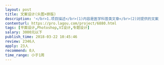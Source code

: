 ```yaml
---                
layout: post       
title: 文案设计(头图+排版)           
description: '</br>1.项目描述</br>(1)内容是医学科普类文章</br>(2)对提供的文案进行排版设计，需要有一个头图(类似于封面)。设计之前会提供主色调，设计风格，设计需要根据文案内容进行相应设计。</br>2.设计要求</br>(1)设计需要理解文案内容，作出相应设计</br>'     
contenturl: https://pro.lagou.com/project/6880.html      
tags: [平面设计,Photoshop,VI设计,专题设计]            
salary: 3000元以下          
publish_time: 2018-03-22 10:45:46         
review: 2346人                   
apply: 23人                   
recommend: 0人                   
time_range: 小于1周              
---                 
```

